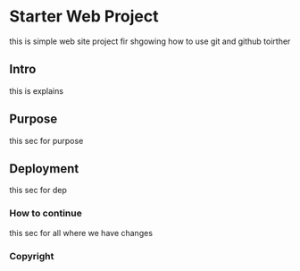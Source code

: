 # Starter Web Project
this is simple web site project fir shgowing how to use git and github toirther 

## Intro

this is explains
## Purpose
this sec for purpose

## Deployment
this sec for dep

### How to continue
this sec for all where we have changes

### Copyright
